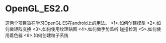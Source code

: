 # OpenGL_ES2.0
这两个项目旨在学习OpenGL ES在android上的用法。
<1>.如何创建模型
<2>.如何做矩阵变换
<3>.如何使用纹理贴图
<4>.如何做手势监听 碰撞检测
<5>.如何使用着色器
<6>.如何创建粒子系统
